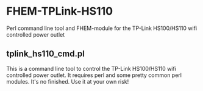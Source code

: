 # FHEM-TPLink-HS110
Perl command line tool and FHEM-module for the TP-Link HS100/HS110 wifi controlled power outlet

## tplink_hs110_cmd.pl
This is a command line tool to control the TP-Link HS100/HS110 wifi controlled power outlet.
It requires perl and some pretty common perl modules.
It's no finished.
Use it at your own risk!


